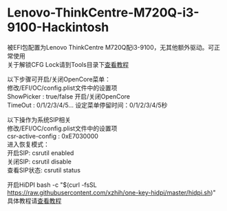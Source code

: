# Lenovo-ThinkCentre-M720Q-i3-9100-Hackintosh

  被EFI包配置为Lenovo ThinkCentre M720Q配i3-9100，无其他额外驱动。可正常使用  
  关于解锁CFG Lock请到Tools目录下[查看教程](https://github.com/psvajaz/Lenovo-ThinkCentre-M720Q-i3-9100-Hackintosh/blob/main/Tools/README.md)  
 

  以下步骤可开启/关闭OpenCore菜单：  
    修改/EFI/OC/config.plist文件中的设置项  
      ShowPicker  :  true/false     开启/关闭OpenCore  
      TimeOut  :  0/1/2/3/4/5...    设定菜单停留时间：0/1/2/3/4/5秒  
 
  以下操作为系统SIP相关  
    修改/EFI/OC/config.plist文件中的设置项  
      csr-active-config  :  0xE7030000  
    进入恢复模式：  
      开启SIP:    csrutil enabled  
      关闭SIP:    csrutil disable  
      查看SIP状态: csrutil status  
 
  开启HiDPI   bash -c "$(curl -fsSL https://raw.githubusercontent.com/xzhih/one-key-hidpi/master/hidpi.sh)"  
    具体教程请[查看教程](https://github.com/xzhih/one-key-hidpi/blob/master/README-zh.md "查看教程")
